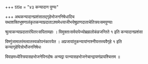 +++
title = "४३ कन्यादान पुण्यः"

+++
अथकन्यादानप्रशंसातद्‌गृहेभोजननिषेधादिच यथाशक्तिभूषणालंकृतकन्याप्रदाताऽश्वमेधयाजीभयेषुप्राणदाताचेतित्रयःसमपुण्याः

श्रुत्वाकन्याप्रदातारंपितरःसपितामहाः । विमुक्ताःसर्वपापेभ्योब्रह्मलोकंव्रजन्तिते १ इति कन्यादानप्रशंसा

विष्णुंजामातरंमत्वातस्यकोपनंकारयेत । अप्रजायांतुकन्यायांनाश्नीयत्तस्यवैगृहे १ इति कन्यागृहेपित्रोर्भोजननिषेधः

विवाहमध्येस्त्रियासहभोजनेपिनदोषः अन्यद्वा पत्‍न्यासहभोजनेचान्द्रायणंप्रायश्चित्तम ॥
